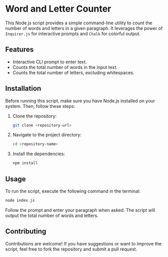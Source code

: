 # Word and Letter Counter

This Node.js script provides a simple command-line utility to count the number of words and letters in a given paragraph. It leverages the power of `Inquirer.js` for interactive prompts and `Chalk` for colorful output.

## Features

- Interactive CLI prompt to enter text.
- Counts the total number of words in the input text.
- Counts the total number of letters, excluding whitespaces.

## Installation

Before running this script, make sure you have Node.js installed on your system. Then, follow these steps:

1. Clone the repository:
   ```bash
   git clone <repository-url>
   ```
2. Navigate to the project directory:
   ```bash
   cd <repository-name>
   ```
3. Install the dependencies:
   ```bash
   npm install
   ```

## Usage

To run the script, execute the following command in the terminal:

```bash
node index.js
```

Follow the prompt and enter your paragraph when asked. The script will output the total number of words and letters.

## Contributing

Contributions are welcome! If you have suggestions or want to improve the script, feel free to fork the repository and submit a pull request.


